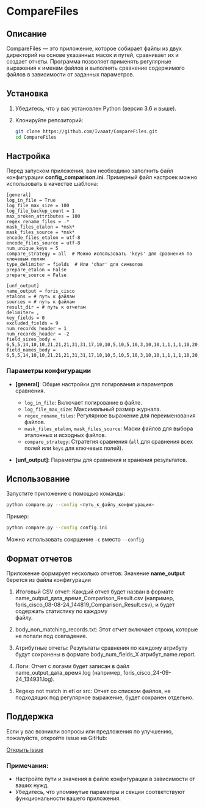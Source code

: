 # CompareFiles

## Описание

CompareFiles — это приложение, которое собирает файлы из двух директорий на основе указанных масок и путей, сравнивает их и создает отчеты. Программа позволяет применять регулярные выражения к именам файлов и выполнять сравнение содержимого файлов в зависимости от заданных параметров. 

## Установка

1. Убедитесь, что у вас установлен Python (версия 3.6 и выше).
2. Клонируйте репозиторий:

   ```bash
   git clone https://github.com/Ivaaat/CompareFiles.git
   cd CompareFiles
   ```



## Настройка

Перед запуском приложения, вам необходимо заполнить файл конфигурации **config_comparison.ini**. Примерный файл настроек можно использовать в качестве шаблона:

```
[general]
log_in_file = True
log_file_max_size = 100
log_file_backup_count = 1
max_broken_attributes = 100
regex_rename_files = .*
mask_files_etalon = *msk*
mask_files_source = *msk*
encode_files_etalon = utf-8
encode_files_source = utf-8
num_unique_keys = 5
compare_strategy = all  # Можно использовать 'keys' для сравнения по ключевым полям
type_delimiter = fields  # Или 'char' для символов
prepare_etalon = False
prepare_source = False

[unf_output]
name_output = foris_cisco
etalons = # путь к файлам
sources = # путь к файлам
result_dir = # путь к отчетам
delimiter= ,
key_fields = 0
excluded_fields = 9
num_records_header = 1
num_records_header = -2
field_sizes_body = 6,5,5,14,10,10,21,21,21,31,31,17,10,10,5,10,5,10,3,10,10,1,1,1,1,10,20,20,10,10,5,5,5,15,15
field_names_body = 6,5,5,14,10,10,21,21,21,31,31,17,10,10,5,10,5,10,3,10,10,1,1,1,1,10,20,20,10,10,5,5,5,15,15
```

### Параметры конфигурации

- **[general]**: Общие настройки для логирования и параметров сравнения.
  - `log_in_file`: Включает логирование в файле.
  - `log_file_max_size`: Максимальный размер журнала.
  - `regex_rename_files`: Регулярное выражение для переименования файлов.
  - `mask_files_etalon`, `mask_files_source`: Маски файлов для выбора эталонных и исходных файлов.
  - `compare_strategy`: Стратегия сравнения (`all` для сравнения всех полей или `keys` для ключевых полей).

- **[unf_output]**: Параметры для сравнения и хранения результатов.


## Использование

Запустите приложение с помощью команды:

```bash
python сompare.py --config <путь_к_файлу_конфигурации> 
```

Пример:

```bash
python сompare.py --config config.ini
```

Можно использовать сокрщение `-c` вместо `--config`

## Формат отчетов

Приложение формирует несколько отчетов:
Значение **name_output** берется из файла конфигурации

  1. Итоговый CSV отчет: Каждый отчет будет назван в формате name_output_дата_время_Comparison_Result.csv (например, foris_cisco_08-08-24_144819_Comparison_Result.csv), и будет содержать статистику по каждому   
     файлу.

  2. body_non_matching_records.txt: Этот отчет включает строки, которые не попали под совпадение.

  3. Атрибутные отчеты: Результаты сравнения по каждому атрибуту будут сохранены в формате body_num_fields_X атрибут_name.report.

  4. Логи: Отчет с логами будет записан в файл name_output_дата_время.log (например, foris_cisco_24-09-24_134931.log).

  5. Regexp not match in etl or src: Отчет со списком файлов, не подходящих под регулярное выражение, будет сохранен отдельно.

## Поддержка

Если у вас возникли вопросы или предложения по улучшению, пожалуйста, откройте issue на GitHub:

[Открыть issue](https://github.com/Ivaaat/CompareFiles.git)


### Примечания:
- Настройте пути и значения в файле конфигурации в зависимости от ваших нужд.
- Убедитесь, что упомянутые параметры и секции соответствуют функциональности вашего приложения.
